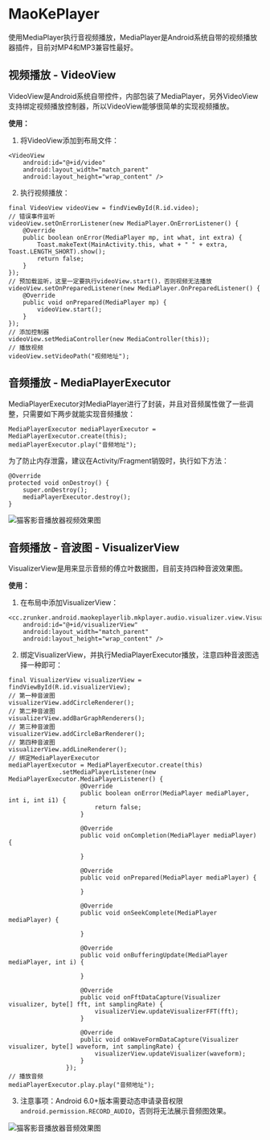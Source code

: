 # MaoKePlayer
使用MediaPlayer执行音视频播放，MediaPlayer是Android系统自带的视频播放器插件，目前对MP4和MP3兼容性最好。

## 视频播放 - VideoView
VideoView是Android系统自带控件，内部包装了MediaPlayer，另外VideoView支持绑定视频播放控制器，所以VideoView能够很简单的实现视频播放。

**使用：**
1. 将VideoView添加到布局文件：
```
<VideoView
    android:id="@+id/video"
    android:layout_width="match_parent"
    android:layout_height="wrap_content" />
```
2. 执行视频播放：
```
final VideoView videoView = findViewById(R.id.video);
// 错误事件监听
videoView.setOnErrorListener(new MediaPlayer.OnErrorListener() {
    @Override
    public boolean onError(MediaPlayer mp, int what, int extra) {
        Toast.makeText(MainActivity.this, what + " " + extra, Toast.LENGTH_SHORT).show();
        return false;
    }
});
// 预加载监听，这里一定要执行videoView.start()，否则视频无法播放
videoView.setOnPreparedListener(new MediaPlayer.OnPreparedListener() {
    @Override
    public void onPrepared(MediaPlayer mp) {
        videoView.start();
    }
});
// 添加控制器
videoView.setMediaController(new MediaController(this));
// 播放视频
videoView.setVideoPath("视频地址");
```

## 音频播放 - MediaPlayerExecutor
MediaPlayerExecutor对MediaPlayer进行了封装，并且对音频属性做了一些调整，只需要如下两步就能实现音频播放：
```
MediaPlayerExecutor mediaPlayerExecutor = MediaPlayerExecutor.create(this);
mediaPlayerExecutor.play("音频地址");
```
为了防止内存泄露，建议在Activity/Fragment销毁时，执行如下方法：
```
@Override
protected void onDestroy() {
    super.onDestroy();
    mediaPlayerExecutor.destroy();
}
```

![猫客影音播放器视频效果图](https://github.com/zrunker/ZMaoKePlayer/blob/v_1.0_media/device-2022-06-17-163225.png)

## 音频播放 - 音波图 - VisualizerView
VisualizerView是用来显示音频的傅立叶数据图，目前支持四种音波效果图。

**使用：**
1. 在布局中添加VisualizerView：
```
<cc.zrunker.android.maokeplayerlib.mkplayer.audio.visualizer.view.VisualizerView
    android:id="@+id/visualizerView"
    android:layout_width="match_parent"
    android:layout_height="wrap_content" />
```
2. 绑定VisualizerView，并执行MediaPlayerExecutor播放，注意四种音波图选择一种即可：
```
final VisualizerView visualizerView = findViewById(R.id.visualizerView);
// 第一种音波图
visualizerView.addCircleRenderer();
// 第二种音波图
visualizerView.addBarGraphRenderers();
// 第三种音波图
visualizerView.addCircleBarRenderer();
// 第四种音波图
visualizerView.addLineRenderer();
// 绑定MediaPlayerExecutor
mediaPlayerExecutor = MediaPlayerExecutor.create(this)
              .setMediaPlayerListener(new MediaPlayerExecutor.MediaPlayerListener() {
                    @Override
                    public boolean onError(MediaPlayer mediaPlayer, int i, int i1) {
                        return false;
                    }

                    @Override
                    public void onCompletion(MediaPlayer mediaPlayer) {

                    }

                    @Override
                    public void onPrepared(MediaPlayer mediaPlayer) {

                    }

                    @Override
                    public void onSeekComplete(MediaPlayer mediaPlayer) {

                    }

                    @Override
                    public void onBufferingUpdate(MediaPlayer mediaPlayer, int i) {

                    }

                    @Override
                    public void onFftDataCapture(Visualizer visualizer, byte[] fft, int samplingRate) {
                        visualizerView.updateVisualizerFFT(fft);
                    }

                    @Override
                    public void onWaveFormDataCapture(Visualizer visualizer, byte[] waveform, int samplingRate) {
                        visualizerView.updateVisualizer(waveform);
                    }
                });
// 播放音频
mediaPlayerExecutor.play.play("音频地址");
```
3. 注意事项：Android 6.0+版本需要动态申请录音权限`android.permission.RECORD_AUDIO`，否则将无法展示音频图效果。

![猫客影音播放器音频效果图](https://github.com/zrunker/ZMaoKePlayer/blob/v_1.0_media/device-2022-06-14-195003.png)

